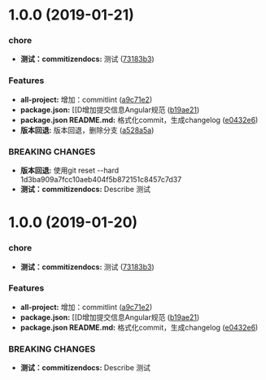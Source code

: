 # 1.0.0 (2019-01-21)


### chore

* **测试：commitizendocs:** 测试 ([73183b3](https://github.com/LGDHuaOPER/data_analysis-React/commit/73183b3))


### Features

* **all-project:** 增加：commitlint ([a9c71e2](https://github.com/LGDHuaOPER/data_analysis-React/commit/a9c71e2))
* **package.json:** [[D增加提交信息Angular规范 ([b19ae21](https://github.com/LGDHuaOPER/data_analysis-React/commit/b19ae21))
* **package.json README.md:** 格式化commit，生成changelog ([e0432e6](https://github.com/LGDHuaOPER/data_analysis-React/commit/e0432e6))
* **版本回退:** 版本回退，删除分支 ([a528a5a](https://github.com/LGDHuaOPER/data_analysis-React/commit/a528a5a))


### BREAKING CHANGES

* **版本回退:** 使用git reset --hard 1d3ba909a7fcc10aeb404f5b872151c8457c7d37
* **测试：commitizendocs:** Describe 测试



# 1.0.0 (2019-01-20)


### chore

* **测试：commitizendocs:** 测试 ([73183b3](https://github.com/LGDHuaOPER/data_analysis-React/commit/73183b3))


### Features

* **all-project:** 增加：commitlint ([a9c71e2](https://github.com/LGDHuaOPER/data_analysis-React/commit/a9c71e2))
* **package.json:** [[D增加提交信息Angular规范 ([b19ae21](https://github.com/LGDHuaOPER/data_analysis-React/commit/b19ae21))
* **package.json README.md:** 格式化commit，生成changelog ([e0432e6](https://github.com/LGDHuaOPER/data_analysis-React/commit/e0432e6))


### BREAKING CHANGES

* **测试：commitizendocs:** Describe 测试



